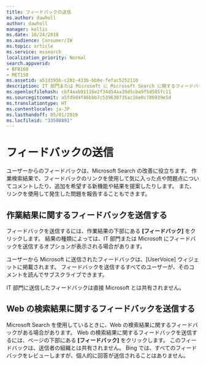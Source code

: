 ```yaml
---
title: フィードバックの送信
ms.author: dawholl
author: dawholl
manager: kellis
ms.date: 10/24/2018
ms.audience: Consumer/IW
ms.topic: article
ms.service: mssearch
localization_priority: Normal
search.appverid:
- BFB160
- MET150
ms.assetid: a51d395b-c281-433b-bb8e-fefac5252110
description: IT 部門または Microsoft に Microsoft Search に関するフィードバックおよびコメントを送信します
ms.openlocfilehash: cbf4aab91116e2f34d54aa39d5cba9f5d505fc11
ms.sourcegitcommit: a5fd9d4f46bbb7c539630735ac16e0c786939e5d
ms.translationtype: HT
ms.contentlocale: ja-JP
ms.lasthandoff: 05/01/2019
ms.locfileid: "33508891"
---
```

# <a name="send-feedback"></a>フィードバックの送信

ユーザーからのフィードバックは、Microsoft Search の改善に役立ちます。 作業検索結果で、フィードバックのリンクを使用して気に入った点や問題点についてコメントしたり、追加を希望する新機能や結果を提案したりします。 また、リンクを使用して発生した問題を報告することもできます。
  
## <a name="send-feedback-about-work-results"></a>作業結果に関するフィードバックを送信する

フィードバックを送信するには、作業結果の下部にある **[フィードバック]** をクリックします。 結果の種類によっては、IT 部門または Microsoft にフィードバックを送信するオプションが表示される場合があります。
  
ユーザーから Microsoft に送信されたフィードバックは、[UserVoice] ウィジェットに掲載されます。 フィードバックを送信するすべてのユーザーが、そのコメントを読んでサブスクライブできます。
  
IT 部門に送信したフィードバックは直接 Microsoft とは共有されません。
  
## <a name="send-feedback-about-web-results"></a>Web の検索結果に関するフィードバックを送信する

Microsoft Search を使用しているときに、Web の検索結果に関するフィードバックがある場合があります。 Web の検索結果に関するフィードバックを送信するには、ページの下部にある **[フィードバック]** をクリックします。 このフィードバックは、送信者の組織とは共有されません。 Bing では、すべてのフィードバックをレビューしますが、個人的に回答が送信されることはありません。 

  

